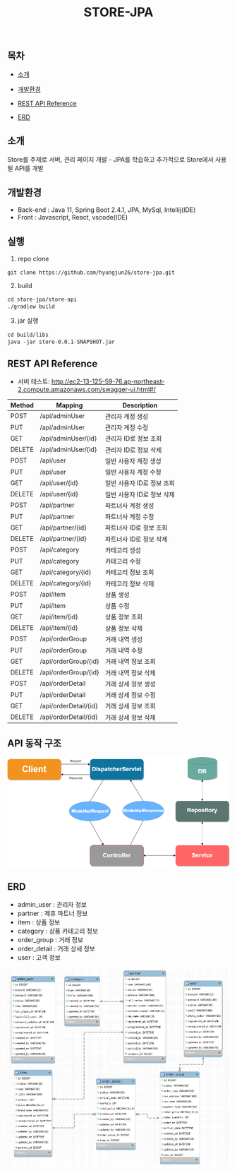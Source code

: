 <h1 align="center"> STORE-JPA </h1> <br>

## 목차

- [소개](#소개)

- [개발환경](#개발환경)

- [REST API Reference](#rest-api-reference)

- [ERD](#erd)

## 소개
Store를 주제로 서버, 관리 페이지 개발 - JPA를 학습하고 추가적으로 Store에서 사용될 API를 개발

## 개발환경
* Back-end : Java 11, Spring Boot 2.4.1, JPA, MySql, Intellij(IDE)
* Front : Javascript, React, vscode(IDE)

## 실행
1. repo clone
```
git clone https://github.com/hyungjun26/store-jpa.git
```
2. build
```
cd store-jpa/store-api
./gradlew build
```
3. jar 실행
```
cd build/libs
java -jar store-0.0.1-SNAPSHOT.jar
```

## REST API Reference 
- 서버 테스트: <http://ec2-13-125-59-76.ap-northeast-2.compute.amazonaws.com/swagger-ui.html#/>

| Method | Mapping               | Description                |
|--------|-----------------------|----------------------------|
| POST   | /api/adminUser        | 관리자 계정 생성           |
| PUT    | /api/adminUser        | 관리자 계정 수정           |
| GET    | /api/adminUser/{id}   | 관리자 ID로 정보 조회      |
| DELETE | /api/adminUser/{id}   | 관리자 ID로 정보 삭제      |
| POST   | /api/user             | 일반 사용자 계정 생성      |
| PUT    | /api/user             | 일반 사용자 계정 수정      |
| GET    | /api/user/{id}        | 일반 사용자 ID로 정보 조회 |
| DELETE | /api/user/{id}        | 일반 사용자 ID로 정보 삭제 |
| POST   | /api/partner          | 파트너사 계정 생성         |
| PUT    | /api/partner          | 파트너사 계정 수정         |
| GET    | /api/partner/{id}     | 파트너사 ID로 정보 조회    |
| DELETE | /api/partner/{id}     | 파트너사 ID로 정보 삭제    |
| POST   | /api/category         | 카테고리 생성              |
| PUT    | /api/category         | 카테고리 수정              |
| GET    | /api/category/{id}    | 카테고리 정보 조회         |
| DELETE | /api/category/{id}    | 카테고리 정보 삭제         |
| POST   | /api/item             | 상품 생성                  |
| PUT    | /api/item             | 상품 수정                  |
| GET    | /api/item/{id}        | 상품 정보 조회             |
| DELETE | /api/item/{id}        | 상품 정보 삭제             |
| POST   | /api/orderGroup       | 거래 내역 생성             |
| PUT    | /api/orderGroup       | 거래 내역 수정             |
| GET    | /api/orderGroup/{id}  | 거래 내역 정보 조회        |
| DELETE | /api/orderGroup/{id}  | 거래 내역 정보 삭제        |
| POST   | /api/orderDetail      | 거래 상세 정보 생성        |
| PUT    | /api/orderDetail      | 거래 상세 정보 수정        |
| GET    | /api/orderDetail/{id} | 거래 상세 정보 조회        |
| DELETE | /api/orderDetail/{id} | 거래 상세 정보 삭제        |

## API 동작 구조

![API](./images/API_FLOW.png)

## ERD
- admin_user : 관리자 정보
- partner : 제휴 파트너 정보
- item : 상품 정보
- category : 상품 카테고리 정보
- order_group : 거래 정보
- order_detail : 거래 상세 정보
- user : 고객 정보

![ERD](./images/STORE_ERD.jpg)
